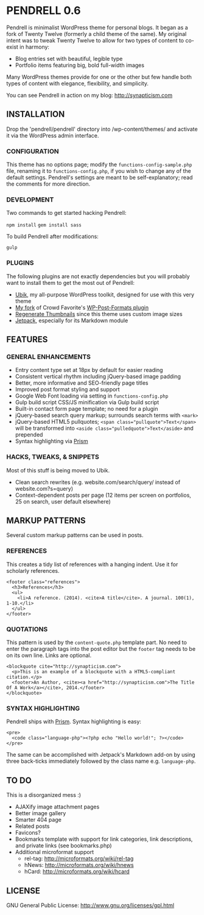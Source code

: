 # PENDRELL 0.6

Pendrell is minimalist WordPress theme for personal blogs. It began as a fork of Twenty Twelve (formerly a child theme of the same). My original intent was to tweak Twenty Twelve to allow for two types of content to co-exist in harmony:

* Blog entries set with beautiful, legible type
* Portfolio items featuring big, bold full-width images

Many WordPress themes provide for one or the other but few handle both types of content with elegance, flexibility, and simplicity.

You can see Pendrell in action on my blog: http://synapticism.com



## INSTALLATION

Drop the 'pendrell/pendrell' directory into /wp-content/themes/ and activate it via the WordPress admin interface.


### CONFIGURATION

This theme has no options page; modify the `functions-config-sample.php` file, renaming it to `functions-config.php`, if you wish to change any of the default settings. Pendrell's settings are meant to be self-explanatory; read the comments for more direction.


### DEVELOPMENT

Two commands to get started hacking Pendrell:

`npm install`
`gem install sass`

To build Pendrell after modifications:

`gulp`


### PLUGINS

The following plugins are not exactly dependencies but you will probably want to install them to get the most out of Pendrell:

* [Ubik](https://github.com/synapticism/ubik), my all-purpose WordPress toolkit, designed for use with this very theme
* [My fork](https://github.com/synapticism/wp-post-formats) of Crowd Favorite's [WP-Post-Formats plugin](https://github.com/crowdfavorite/wp-post-formats)
* [Regenerate Thumbnails](http://wordpress.org/extend/plugins/regenerate-thumbnails/) since this theme uses custom image sizes
* [Jetpack](https://github.com/Automattic/jetpack), especially for its Markdown module



## FEATURES

### GENERAL ENHANCEMENTS

* Entry content type set at 18px by default for easier reading
* Consistent vertical rhythm including jQuery-based image padding
* Better, more informative and SEO-friendly page titles
* Improved post format styling and support
* Google Web Font loading via setting in `functions-config.php`
* Gulp build script CSS/JS minification via Gulp build script
* Built-in contact form page template; no need for a plugin
* jQuery-based search query markup; surrounds search terms with `<mark>`
* jQuery-based HTML5 pullquotes; `<span class="pullquote">Text</span>` will be transformed into `<aside class="pulledquote">Text</aside>` and prepended
* Syntax highlighting via [Prism](http://prismjs.com)


### HACKS, TWEAKS, & SNIPPETS

Most of this stuff is being moved to Ubik.

* Clean search rewrites (e.g. website.com/search/query/ instead of website.com?s=query)
* Context-dependent posts per page (12 items per screen on portfolios, 25 on search, user default elsewhere)



## MARKUP PATTERNS

Several custom markup patterns can be used in posts.


### REFERENCES

This creates a tidy list of references with a hanging indent. Use it for scholarly references.

```
<footer class="references">
  <h3>References</h3>
  <ul>
    <li>A reference. (2014). <cite>A title</cite>. A journal. 100(1), 1-10.</li>
  </ul>
</footer>
```


### QUOTATIONS

This pattern is used by the `content-quote.php` template part. No need to enter the paragraph tags into the post editor but the `footer` tag needs to be on its own line. Links are optional.

```
<blockquote cite="http://synapticism.com">
  <p>This is an example of a blockquote with a HTML5-compliant citation.</p>
  <footer>An Author, <cite><a href="http://synapticism.com">The Title Of A Work</a></cite>, 2014.</footer>
</blockquote>
```


### SYNTAX HIGHLIGHTING

Pendrell ships with [Prism](http://prismjs.com/). Syntax highlighting is easy:

```
<pre>
  <code class="language-php"><?php echo "Hello world!"; ?></code>
</pre>
```

The same can be accomplished with Jetpack's Markdown add-on by using three back-ticks immediately followed by the class name e.g. `language-php`.



## TO DO

This is a disorganized mess :)

* AJAXify image attachment pages
* Better image gallery
* Smarter 404 page
* Related posts
* Favicons?
* Bookmarks template with support for link categories, link descriptions, and private links (see bookmarks.php)
* Additional microformat support
    * rel-tag: http://microformats.org/wiki/rel-tag
    * hNews: http://microformats.org/wiki/hnews
    * hCard: http://microformats.org/wiki/hcard



## LICENSE

GNU General Public License: http://www.gnu.org/licenses/gpl.html

